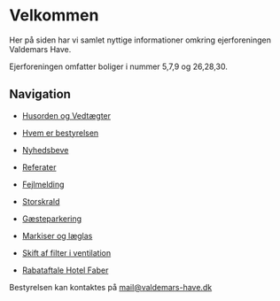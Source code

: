 # Velkommen

Her på siden har vi samlet nyttige informationer omkring ejerforeningen Valdemars Have.

Ejerforeningen omfatter boliger i nummer 5,7,9 og 26,28,30.

## Navigation


* [Husorden og Vedtægter](/husorden)
* [Hvem er bestyrelsen](/bestyrelsen)

* [Nyhedsbeve](/nyhedsbreve)
* [Referater](/referater)

* [Fejlmelding](/vicevaert)
* [Storskrald](/storskrald)

* [Gæsteparkering](/parkering)
* [Markiser og læglas](/markiser)
* [Skift af filter i ventilation](/filter)
* [Rabataftale Hotel Faber](/hotel_faber) 


Bestyrelsen kan kontaktes på [mail@valdemars-have.dk](mailto:mail@valdemars-have.dk)